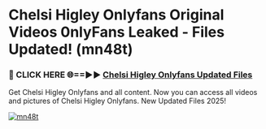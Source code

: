 # Chelsi Higley Onlyfans Original Videos 0nlyFans Leaked - Files Updated! (mn48t)

<h3>🔴 CLICK HERE 🌐==►► <a href="https://tinyurl.com/ms9xzufz" rel="nofollow">Chelsi Higley Onlyfans Updated Files</a></h3>

Get Chelsi Higley Onlyfans and all content. Now you can access all videos and pictures of Chelsi Higley Onlyfans. New Updated Files 2025!

[![mn48t](https://i.imgur.com/PQ7UWWw.gif)](https://tinyurl.com/ms9xzufz)
